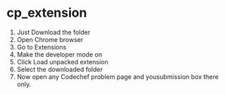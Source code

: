 # cp_extension



1. Just Download the folder
2. Open Chrome browser
3. Go to Extensions
4. Make the developer mode on
5. Click Load unpacked extension
6. Select the downloaded folder
7. Now open any Codechef problem page and yousubmission box there only. 
